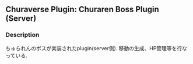 ## Churaverse Plugin: Churaren Boss Plugin (Server)

### Description

ちゅられんのボスが実装されたplugin(server側).
移動の生成、HP管理等を行なっている.
